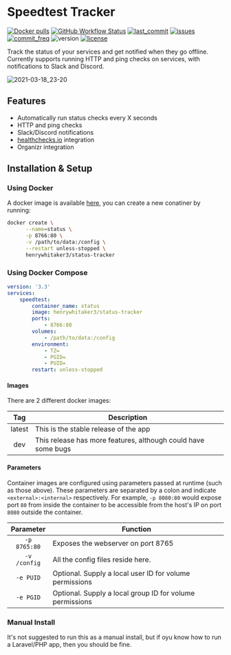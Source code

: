 # Speedtest Tracker

[![Docker pulls](https://img.shields.io/docker/pulls/henrywhitaker3/status-tracker?style=flat-square)](https://hub.docker.com/r/henrywhitaker3/status-tracker) [![GitHub Workflow Status](https://img.shields.io/github/workflow/status/henrywhitaker3/Status-Tracker/Stable?label=master&logo=github&style=flat-square)](https://github.com/henrywhitaker3/Status-Tracker/actions) [![last_commit](https://img.shields.io/github/last-commit/henrywhitaker3/Status-Tracker?style=flat-square)](https://github.com/henrywhitaker3/Status-Tracker/commits) [![issues](https://img.shields.io/github/issues/henrywhitaker3/Status-Tracker?style=flat-square)](https://github.com/henrywhitaker3/Status-Tracker/issues) [![commit_freq](https://img.shields.io/github/commit-activity/m/henrywhitaker3/Status-Tracker?style=flat-square)](https://github.com/henrywhitaker3/Status-Tracker/commits) ![version](https://img.shields.io/badge/version-v1.0.0-success?style=flat-square) [![license](https://img.shields.io/github/license/henrywhitaker3/Status-Tracker?style=flat-square)](https://github.com/henrywhitaker3/Status-Tracker/blob/master/LICENSE)

Track the status of your services and get notified when they go offline. Currently supports running HTTP and ping checks on services, with notifications to Slack and Discord.

![2021-03-18_23-20](https://user-images.githubusercontent.com/36062479/111709997-a310be00-8840-11eb-98f5-8555542bd2f7.png)


## Features

- Automatically run status checks every X seconds
- HTTP and ping checks
- Slack/Discord notifications
- [healthchecks.io](https://healthchecks.io) integration
- Organizr integration

## Installation & Setup

### Using Docker

A docker image is available [here](https://hub.docker.com/r/henrywhitaker3/status-tracker), you can create a new conatiner by running:

```bash
docker create \
      --name=status \
      -p 8766:80 \
      -v /path/to/data:/config \
      --restart unless-stopped \
      henrywhitaker3/status-tracker
```

### Using Docker Compose

```yml
version: '3.3'
services:
    speedtest:
        container_name: status
        image: henrywhitaker3/status-tracker
        ports:
            - 8766:80
        volumes:
            - /path/to/data:/config
        environment:
            - TZ=
            - PGID=
            - PUID=
        restart: unless-stopped
```

#### Images

There are 2 different docker images:

| Tag | Description |
| :----: | --- |
| latest | This is the stable release of the app |
| dev | This release has more features, although could have some bugs |

#### Parameters

Container images are configured using parameters passed at runtime (such as those above). These parameters are separated by a colon and indicate `<external>:<internal>` respectively. For example, `-p 8080:80` would expose port `80` from inside the container to be accessible from the host's IP on port `8080` outside the container.

|     Parameter             |   Function    |
|     :----:                |   --- |
|     `-p 8765:80`          |   Exposes the webserver on port 8765  |
|     `-v /config`          |   All the config files reside here.   |
|     `-e PUID`             |   Optional. Supply a local user ID for volume permissions   |
|     `-e PGID`             |   Optional. Supply a local group ID for volume permissions  |

    
### Manual Install

It's not suggested to run this as a manual install, but if oyu know how to run a Laravel/PHP app, then you should be fine.
